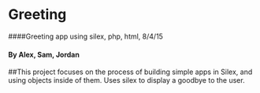 # Greeting

####Greeting app using silex, php, html, 8/4/15

#### By Alex, Sam, Jordan

##This project focuses on the process of building simple apps in Silex, and using objects inside of them. Uses silex to display a goodbye to the user.
